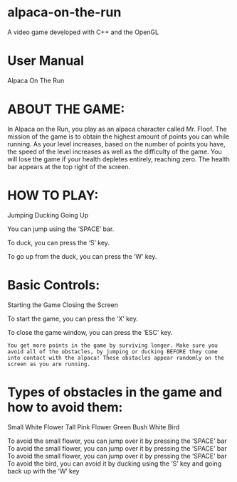 # alpaca-on-the-run
A video game developed with C++ and the OpenGL 

# User Manual
Alpaca On The Run

# ABOUT THE GAME:

In Alpaca on the Run, you play as an alpaca character called Mr. Floof. The mission of the game is to obtain the highest amount of points you can while running. As your level increases, based on the number of points you have, the speed of the level increases as well as the difficulty of the game. You will lose the game if your health depletes entirely, reaching zero. The health bar appears at the top right of the screen.


# HOW TO PLAY:

Jumping
Ducking
Going Up

You can jump using the ‘SPACE’ bar.

To duck, you can press the ‘S’ key.

To go up from the duck, you can press the ‘W’ key.

# Basic Controls:

Starting the Game
Closing the Screen

To start the game, you can press the ‘X’ key.

To close the game window, you can press the  ‘ESC’ key.



	You get more points in the game by surviving longer. Make sure you avoid all of the obstacles, by jumping or ducking BEFORE they come into contact with the alpaca! These obstacles appear randomly on the screen as you are running. 

# Types of obstacles in the game and how to avoid them:

Small White Flower
Tall Pink Flower
Green Bush
White Bird

To avoid the small flower, you can jump over it by pressing the ‘SPACE’ bar
To avoid the small flower, you can jump over it by pressing the ‘SPACE’ bar
To avoid the small flower, you can jump over it by pressing the ‘SPACE’ bar
To avoid the bird, you can avoid it by ducking using the ‘S’ key and going back up with the ‘W’ key


